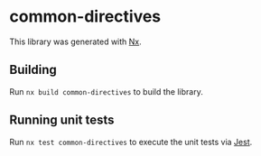 # common-directives

This library was generated with [Nx](https://nx.dev).

## Building

Run `nx build common-directives` to build the library.

## Running unit tests

Run `nx test common-directives` to execute the unit tests via [Jest](https://jestjs.io).
